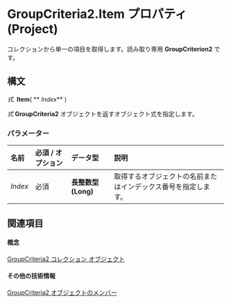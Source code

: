 
# GroupCriteria2.Item プロパティ (Project)

コレクションから単一の項目を取得します。読み取り専用 **GroupCriterion2** です。


## 構文

 _式_. **Item**( ** _Index_** )

 _式_ **GroupCriteria2** オブジェクトを返すオブジェクト式を指定します。


### パラメーター



|**名前**|**必須 / オプション**|**データ型**|**説明**|
|:-----|:-----|:-----|:-----|
| _Index_|必須|**長整数型 (Long)**|取得するオブジェクトの名前またはインデックス番号を指定します。|

## 関連項目


#### 概念


[GroupCriteria2 コレクション オブジェクト](ac785cc4-dbe3-0b1d-d1f1-6d45c93bfb1d.md)
#### その他の技術情報


[GroupCriteria2 オブジェクトのメンバー](http://msdn.microsoft.com/library/b52e84f3-4332-9c5a-cd2c-c4b57cfc40ea%28Office.15%29.aspx)